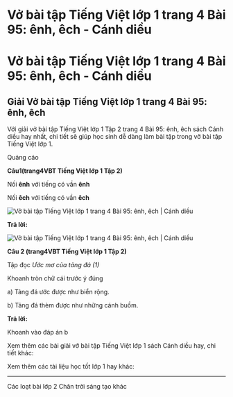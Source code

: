 # Vở bài tập Tiếng Việt lớp 1 trang 4 Bài 95: ênh, êch - Cánh diều

# Vở bài tập Tiếng Việt lớp 1 trang 4 Bài 95: ênh, êch - Cánh diều

## Giải Vở bài tập Tiếng Việt lớp 1 trang 4 Bài 95: ênh, êch

Với giải vở bài tập Tiếng Việt lớp 1 Tập 2 trang 4 Bài 95: ênh, êch sách Cánh diều hay nhất, chi tiết sẽ giúp học sinh dễ dàng làm bài tập trong vở bài tập Tiếng Việt lớp 1.

Quảng cáo

**Câu****1****(trang****4****VBT Tiếng Việt lớp 1 Tập 2)**

Nối **ênh** với tiếng có vần **ênh**

Nối **êch** với tiếng có vần **êch**

![Vở bài tập Tiếng Việt lớp 1 trang 4 Bài 95: ênh, êch | Cánh diều](https://www.vietjack.com/vbt-tieng-viet-1-cd/images/bai-95-enh-ech-87689.png)

**Trả lời:**

![Vở bài tập Tiếng Việt lớp 1 trang 4 Bài 95: ênh, êch | Cánh diều](https://www.vietjack.com/vbt-tieng-viet-1-cd/images/bai-95-enh-ech-87691.png)

**Câu 2 (trang****4****VBT Tiếng Việt lớp 1 Tập 2)**

Tập đọc  _Ước mơ của tảng đá (1)_

Khoanh tròn chữ cái trước ý đúng

a) Tảng đá ước được như biển rộng.

b) Tảng đá thèm được như những cánh buồm.

**Trả lời:**

Khoanh vào đáp án b

Xem thêm các bài giải vở bài tập Tiếng Việt lớp 1 sách Cánh diều hay, chi tiết khác:

Xem thêm các tài liệu học tốt lớp 1 hay khác:

* * *

Các loạt bài lớp 2 Chân trời sáng tạo khác

